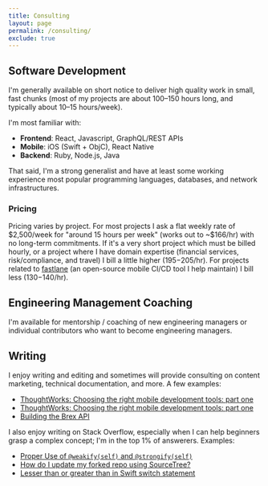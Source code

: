 ```yaml
---
title: Consulting
layout: page
permalink: /consulting/
exclude: true
---
```


## Software Development

I'm generally available on short notice to deliver high quality work in small, fast chunks (most of my projects are about 100–150 hours long, and typically about 10–15 hours/week).

I'm most familiar with:

- **Frontend**: React, Javascript, GraphQL/REST APIs
- **Mobile**: iOS (Swift + ObjC), React Native
- **Backend**: Ruby, Node.js, Java

That said, I'm a strong generalist and have at least some working experience most popular programming languages, databases, and network infrastructures.

### Pricing
Pricing varies by project. For most projects I ask a flat weekly rate of $2,500/week for "around 15 hours per week" (works out to ~$166/hr) with no long-term commitments. If it's a very short project which must be billed hourly, or a project where I have domain expertise (financial services, risk/compliance, and travel) I bill a little higher ($195-$205/hr). For projects related to [fastlane](https://fastlane.tools/) (an open-source mobile CI/CD tool I help maintain) I bill less ($130-$140/hr).

## Engineering Management Coaching

I'm available for mentorship / coaching of new engineering managers or individual contributors who want to become engineering managers.

## Writing

I enjoy writing and editing and sometimes will provide consulting on content marketing, technical documentation, and more. A few examples:

- [ThoughtWorks: Choosing the right mobile development tools: part one](https://www.thoughtworks.com/insights/blog/choosing-right-mobile-development-tools-part-one)
- [ThoughtWorks: Choosing the right mobile development tools: part one](https://www.thoughtworks.com/insights/blog/choosing-right-mobile-development-tools-part-two)
- [Building the Brex API](https://www.brex.com/journal/building-the-brex-api/)

I also enjoy writing on Stack Overflow, especially when I can help beginners grasp a complex concept; I'm in the top 1% of answerers. Examples:

- [Proper Use of `@weakify(self)` and `@strongify(self)`](https://stackoverflow.com/a/29436402/1445366)
- [How do I update my forked repo using SourceTree?](https://stackoverflow.com/a/13273853/1445366)
- [Lesser than or greater than in Swift switch statement](https://stackoverflow.com/a/31656822/1445366)

